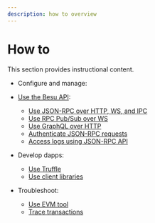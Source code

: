 ```yaml
---
description: how to overview
---
```


# How to

This section provides instructional content.


- Configure and manage:
  
- [Use the Besu API](../how-to/use-besu-api/index.md):
    - [Use JSON-RPC over HTTP, WS, and IPC](../how-to/use-besu-api/json-rpc.md)
    - [Use RPC Pub/Sub over WS](../how-to/use-besu-api/rpc-pubsub.md)
    - [Use GraphQL over HTTP](../how-to/use-besu-api/graphql.md)
    - [Authenticate JSON-RPC requests](../how-to/use-besu-api/authenticate.md)
    - [Access logs using JSON-RPC API](../how-to/use-besu-api/access-logs.md)
- Develop dapps:
    - [Use Truffle](../how-to/develop/truffle.md)
    - [Use client libraries](../how-to/develop/client-libraries.md)
- Troubleshoot:
    - [Use EVM tool](../how-to/troubleshoot/evm-tool.md)
    - [Trace transactions](../how-to/troubleshoot/trace-transactions.md)
